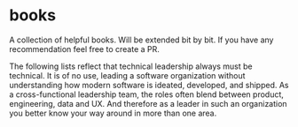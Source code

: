 # books
A collection of helpful books. Will be extended bit by bit. If you have any recommendation feel free to create a PR. 


The following lists reflect that technical leadership always must be technical. It is of no use, leading a software organization without understanding how modern software is ideated, developed, and shipped. As a cross-functional leadership team, the roles often blend between product, engineering, data and UX. And therefore as a leader in such an organization you better know your way around in more than one area. 
